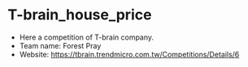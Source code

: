 # T-brain_house_price
* Here a competition of T-brain company.
* Team name: Forest Pray
* Website: https://tbrain.trendmicro.com.tw/Competitions/Details/6
